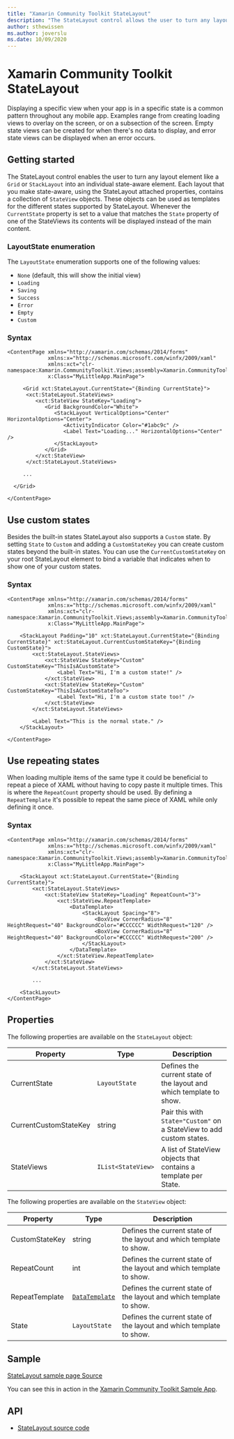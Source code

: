 ```yaml
---
title: "Xamarin Community Toolkit StateLayout"
description: "The StateLayout control allows the user to turn any layout element into an individual state-aware element."
author: sthewissen
ms.author: joverslu
ms.date: 10/09/2020
---
```


# Xamarin Community Toolkit StateLayout

Displaying a specific view when your app is in a specific state is a common pattern throughout any mobile app. Examples range from creating loading views to overlay on the screen, or on a subsection of the screen. Empty state views can be created for when there's no data to display, and error state views can be displayed when an error occurs.

## Getting started

The StateLayout control enables the user to turn any layout element like a `Grid` or `StackLayout` into an individual state-aware element. Each layout that you make state-aware, using the StateLayout attached properties, contains a collection of `StateView` objects. These objects can be used as templates for the different states supported by StateLayout. Whenever the `CurrentState` property is set to a value that matches the `State` property of one of the StateViews its contents will be displayed instead of the main content.

### LayoutState enumeration

The `LayoutState` enumeration supports one of the following values:

- `None` (default, this will show the initial view)
- `Loading`
- `Saving`
- `Success`
- `Error`
- `Empty`
- `Custom`

### Syntax

```xaml
<ContentPage xmlns="http://xamarin.com/schemas/2014/forms"
             xmlns:x="http://schemas.microsoft.com/winfx/2009/xaml"
             xmlns:xct="clr-namespace:Xamarin.CommunityToolkit.Views;assembly=Xamarin.CommunityToolkit"
             x:Class="MyLittleApp.MainPage">

     <Grid xct:StateLayout.CurrentState="{Binding CurrentState}">
      <xct:StateLayout.StateViews>
         <xct:StateView StateKey="Loading">
            <Grid BackgroundColor="White">
               <StackLayout VerticalOptions="Center" HorizontalOptions="Center">
                  <ActivityIndicator Color="#1abc9c" />
                  <Label Text="Loading..." HorizontalOptions="Center" />
               </StackLayout>
            </Grid>
         </xct:StateView>
      </xct:StateLayout.StateViews>      

     ...

  </Grid>

</ContentPage>
```

## Use custom states

Besides the built-in states StateLayout also supports a `Custom` state. By setting `State` to `Custom` and adding a `CustomStateKey` you can create custom states beyond the built-in states. You can use the `CurrentCustomStateKey` on your root StateLayout element to bind a variable that indicates when to show one of your custom states.

### Syntax

```xaml
<ContentPage xmlns="http://xamarin.com/schemas/2014/forms"
             xmlns:x="http://schemas.microsoft.com/winfx/2009/xaml"
             xmlns:xct="clr-namespace:Xamarin.CommunityToolkit.Views;assembly=Xamarin.CommunityToolkit"
             x:Class="MyLittleApp.MainPage">

    <StackLayout Padding="10" xct:StateLayout.CurrentState="{Binding CurrentState}" xct:StateLayout.CurrentCustomStateKey="{Binding CustomState}">
        <xct:StateLayout.StateViews>
            <xct:StateView StateKey="Custom" CustomStateKey="ThisIsACustomState">
                <Label Text="Hi, I'm a custom state!" />
            </xct:StateView>
            <xct:StateView StateKey="Custom" CustomStateKey="ThisIsACustomStateToo">
                <Label Text="Hi, I'm a custom state too!" />
            </xct:StateView>
        </xct:StateLayout.StateViews>

        <Label Text="This is the normal state." />
    </StackLayout>

</ContentPage>
```

## Use repeating states

When loading multiple items of the same type it could be beneficial to repeat a piece of XAML without having to copy paste it multiple times. This is where the `RepeatCount` property should be used. By defining a `RepeatTemplate` it's possible to repeat the same piece of XAML while only defining it once.

### Syntax

```xaml
<ContentPage xmlns="http://xamarin.com/schemas/2014/forms"
             xmlns:x="http://schemas.microsoft.com/winfx/2009/xaml"
             xmlns:xct="clr-namespace:Xamarin.CommunityToolkit.Views;assembly=Xamarin.CommunityToolkit"
             x:Class="MyLittleApp.MainPage">

    <StackLayout xct:StateLayout.CurrentState="{Binding CurrentState}">
        <xct:StateLayout.StateViews>
            <xct:StateView StateKey="Loading" RepeatCount="3">
                <xct:StateView.RepeatTemplate>
                    <DataTemplate>
                        <StackLayout Spacing="8">
                            <BoxView CornerRadius="8" HeightRequest="40" BackgroundColor="#CCCCCC" WidthRequest="120" />
                            <BoxView CornerRadius="8" HeightRequest="40" BackgroundColor="#CCCCCC" WidthRequest="200" />
                        </StackLayout>
                    </DataTemplate>
                </xct:StateView.RepeatTemplate>
            </xct:StateView>
        </xct:StateLayout.StateViews>

        ...

    <StackLayout>
</ContentPage>
```

## Properties

The following properties are available on the `StateLayout` object:

|Property  |Type  |Description  |
|---------|---------|---------|
| CurrentState | `LayoutState` | Defines the current state of the layout and which template to show. |
| CurrentCustomStateKey | string | Pair this with `State="Custom"` on a StateView to add custom states. |
| StateViews | `IList<StateView>` | A list of StateView objects that contains a template per State. |

The following properties are available on the `StateView` object:

|Property  |Type  |Description  |
|---------|---------|---------|
| CustomStateKey | string | Defines the current state of the layout and which template to show. |
| RepeatCount | int | Defines the current state of the layout and which template to show. |
| RepeatTemplate | [`DataTemplate`](xref:Xamarin.Forms.DataTemplate)  | Defines the current state of the layout and which template to show. |
| State | `LayoutState` | Defines the current state of the layout and which template to show. |

## Sample

[StateLayout sample page Source](https://github.com/xamarin/XamarinCommunityToolkit/blob/main/XamarinCommunityToolkitSample/Pages/Views/StateLayoutPage.xaml)

You can see this in action in the [Xamarin Community Toolkit Sample App](https://github.com/xamarin/XamarinCommunityToolkit).

## API

* [StateLayout source code](https://github.com/xamarin/XamarinCommunityToolkit/blob/main/XamarinCommunityToolkit/Views/StateLayout/StateLayout.shared.cs)
